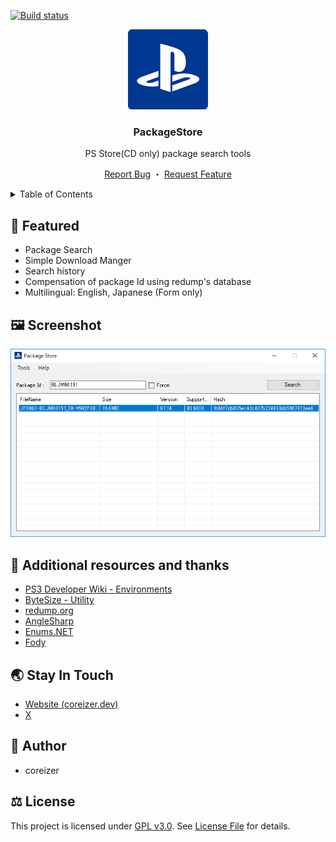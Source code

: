 [![Build status](https://ci.appveyor.com/api/projects/status/5j92bdq3sv9hp7gm?svg=true)](https://ci.appveyor.com/project/coreizer/packagestore)

<div align="center">
  <a href="https://github.com/coreizer/PackageStore">
    <img src="./docs/logo.png" width="128">
  </a>

  <h3 align="center">PackageStore</h3>

  <p>PS Store(CD only) package search tools</p>

  <p align="center">
    <a href="https://github.com/coreizer/PackageStore/issues">Report Bug</a>
    ・
    <a href="https://github.com/coreizer/PackageStore/issues">Request Feature</a>
  </p>
</div>

<details>
  <summary>Table of Contents</summary>
  <ol>
    <li><a href="#👀-featured">Featured</a></li>
    <li><a href="#🖼️-screenshot">Screenshot</a></li>
    <li><a href="#🙏-additional-resources-and-thanks">Additional resources and thanks</a></li>
    <li><a href="#👷-author">Author</a></li>
    <li><a href="#🌏-stay-in-touch">Stay In Touch</a></li>
    <li><a href="#⚖️-license">License</a></li>
  </ol>
</details>

## 👀 Featured

- Package Search
- Simple Download Manger
- Search history
- Compensation of package Id using redump's database
- Multilingual: English, Japanese (Form only)

## 🖼️ Screenshot

![ScreenShot](docs/PackageStore.png)

## 🙏 Additional resources and thanks

- [PS3 Developer Wiki - Environments](https://www.psdevwiki.com/ps3/Environments)
- [ByteSize - Utility](https://github.com/omar/ByteSize)
- [redump.org](http://redump.org/)
- [AngleSharp](https://github.com/AngleSharp/AngleSharp)
- [Enums.NET](https://github.com/TylerBrinkley/Enums.NET)
- [Fody](https://github.com/Fody/Fody)

## 🌏 Stay In Touch

- [Website (coreizer.dev)](https://www.coreizer.dev)
- [X](https://www.x.com/coreizer)

## 👷 Author

- coreizer

## ⚖️ License

This project is licensed under [GPL v3.0](https://opensource.org/license/lgpl-3-0/). See [License File](LICENSE) for details.

